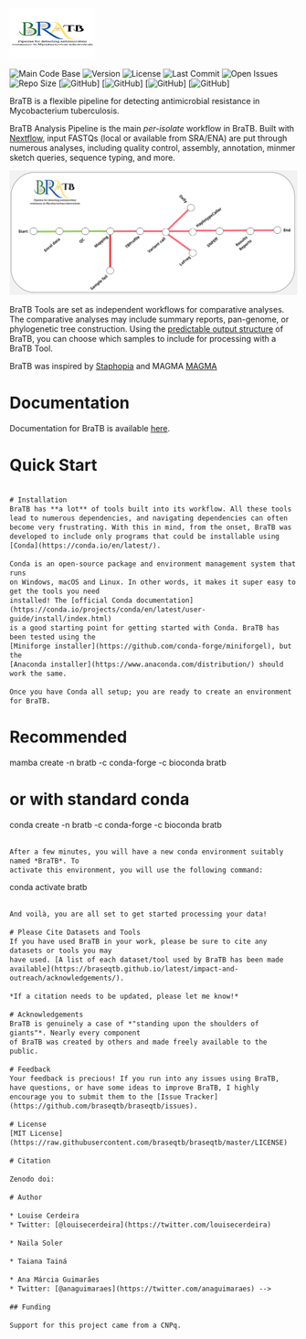 <img src='data/braseqtb-logo.png' width="150" height="90">    

![Main Code Base](https://img.shields.io/github/languages/top/LaPAM-USP/braseqtb)
![Version](https://img.shields.io/badge/version-1.0-red)
![License](https://img.shields.io/badge/license-GPLv3-blue)
![Last Commit](https://img.shields.io/github/last-commit/LaPAM-USP/braseqtb)
![Open Issues](https://img.shields.io/github/issues-raw/LaPAM-USP/braseqtb)
![Repo Size](https://img.shields.io/github/repo-size/lapam/braseqtb)
[![GitHub](https://img.shields.io/github/stars/LaPAM-USP/braseqtb)]
[![GitHub](https://img.shields.io/github/forks/LaPAM-USP/braseqtb)]
[![GitHub](https://img.shields.io/github/watchers/LaPAM-USP/braseqtb)]
[![GitHub](https://img.shields.io/github/contributors/LaPAM-USP/braseqtb)]

BraTB is a flexible pipeline for detecting antimicrobial resistance in Mycobacterium tuberculosis.

BraTB Analysis Pipeline is the main *per-isolate* workflow in BraTB. Built with
[Nextflow](https://www.nextflow.io/), input FASTQs (local or available from SRA/ENA)
are put through numerous analyses, including quality control, assembly, annotation,
minmer sketch queries, sequence typing, and more.

![bratb Overview](data/braseqtb-workflow.jpg)

BraTB Tools are set as independent workflows for comparative analyses. The comparative analyses
may include summary reports, pan-genome, or phylogenetic tree construction. Using the
[predictable output structure](https://braseqtb.github.io/latest/full-guide/) of BraTB, you can
choose which samples to include for processing with a BraTB Tool.

BraTB was inspired by [Staphopia](https://staphopia.github.io/) and MAGMA [MAGMA](https://github.com/TORCH-Consortium/MAGMA?tab=readme-ov-file#Prerequisites) 

# Documentation
Documentation for BraTB is available [here](https://github.com/LaPAM-USP/BraSeqTB/wiki).

# Quick Start
```

# Installation
BraTB has **a lot** of tools built into its workflow. All these tools
lead to numerous dependencies, and navigating dependencies can often become very frustrating. With this in mind, from the onset, BraTB was developed to include only programs that could be installable using [Conda](https://conda.io/en/latest/).

Conda is an open-source package and environment management system that runs
on Windows, macOS and Linux. In other words, it makes it super easy to get the tools you need
installed! The [official Conda documentation](https://conda.io/projects/conda/en/latest/user-guide/install/index.html)
is a good starting point for getting started with Conda. BraTB has been tested using the
[Miniforge installer](https://github.com/conda-forge/miniforgel), but the
[Anaconda installer](https://www.anaconda.com/distribution/) should work the same.

Once you have Conda all setup; you are ready to create an environment for BraTB.

```
# Recommended
mamba create -n bratb -c conda-forge -c bioconda bratb

# or with standard conda
conda create -n bratb -c conda-forge -c bioconda bratb
```

After a few minutes, you will have a new conda environment suitably named *BraTB*. To
activate this environment, you will use the following command:

```
conda activate bratb
```

And voilà, you are all set to get started processing your data!

# Please Cite Datasets and Tools
If you have used BraTB in your work, please be sure to cite any datasets or tools you may
have used. [A list of each dataset/tool used by BraTB has been made available](https://braseqtb.github.io/latest/impact-and-outreach/acknowledgements/). 

*If a citation needs to be updated, please let me know!*

# Acknowledgements
BraTB is genuinely a case of *"standing upon the shoulders of giants"*. Nearly every component
of BraTB was created by others and made freely available to the public.

# Feedback
Your feedback is precious! If you run into any issues using BraTB, have questions, or have some ideas to improve BraTB, I highly encourage you to submit them to the [Issue Tracker](https://github.com/braseqtb/braseqtb/issues).

# License
[MIT License](https://raw.githubusercontent.com/braseqtb/braseqtb/master/LICENSE)

# Citation

Zenodo doi: 

# Author

* Louise Cerdeira
* Twitter: [@louisecerdeira](https://twitter.com/louisecerdeira)

* Naila Soler

* Taiana Tainá

* Ana Márcia Guimarães
* Twitter: [@anaguimaraes](https://twitter.com/anaguimaraes) -->

## Funding

Support for this project came from a CNPq.
